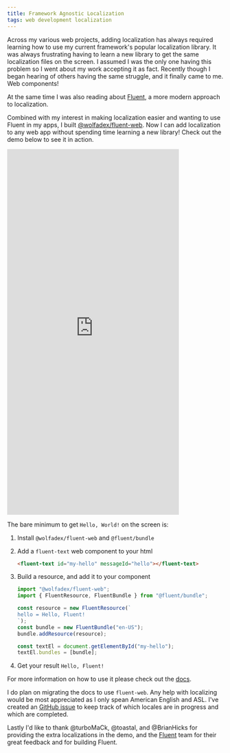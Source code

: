 ```yaml
---
title: Framework Agnostic Localization
tags: web development localization
---
```


Across my various web projects, adding localization has always required learning how to use my current framework's popular localization library. It was always frustrating having to learn a new library to get the same localization files on the screen. I assumed I was the only one having this problem so I went about my work accepting it as fact. Recently though I began hearing of others having the same struggle, and it finally came to me. Web components!

At the same time I was also reading about [Fluent](https://projectfluent.org/), a more modern approach to localization.

Combined with my interest in making localization easier and wanting to use Fluent in my apps, I built [@wolfadex/fluent-web](https://www.npmjs.com/package/@wolfadex/fluent-web). Now I can add localization to any web app without spending time learning a new library! Check out the demo below to see it in action.

<iframe src="https://wolfadex.github.io/fluent-web/" width="400" height="850" style="border: none;"></iframe>

The bare minimum to get `Hello, World!` on the screen is:

1. Install `@wolfadex/fluent-web` and `@fluent/bundle`
1. Add a `fluent-text` web component to your html
   ```html
   <fluent-text id="my-hello" messageId="hello"></fluent-text>
   ```
1. Build a resource, and add it to your component

   ```js
   import "@wolfadex/fluent-web";
   import { FluentResource, FluentBundle } from "@fluent/bundle";

   const resource = new FluentResource(`
   hello = Hello, Fluent!
   `);
   const bundle = new FluentBundle("en-US");
   bundle.addResource(resource);

   const textEl = document.getElementById("my-hello");
   textEl.bundles = [bundle];
   ```

1. Get your result `Hello, Fluent!`

For more information on how to use it please check out the [docs](https://github.com/wolfadex/fluent-web/blob/master/docs/index.md).

I do plan on migrating the docs to use `fluent-web`. Any help with localizing would be most appreciated as I only spean American English and ASL. I've created an [GitHub issue](https://github.com/wolfadex/fluent-web/issues/8) to keep track of which locales are in progress and which are completed.

Lastly I'd like to thank @turboMaCk, @toastal, and @BrianHicks for providing the extra localizations in the demo, and the [Fluent](https://projectfluent.org/) team for their great feedback and for building Fluent.

